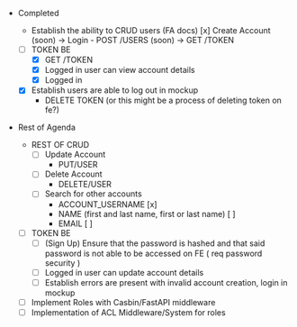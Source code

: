 - Completed
    - Establish the ability to CRUD users (FA docs)
        [x] Create Account (soon) -> Login
            - POST /USERS (soon) -> GET /TOKEN

    - [ ] TOKEN BE
        - [x] GET /TOKEN
        - [x] Logged in user can view account details
        - [x] Logged in
    - [x] Establish users are able to log out in mockup
        - DELETE TOKEN (or this might be a process of deleting token on fe?)

- Rest of Agenda
    - REST OF CRUD
        - [ ] Update Account
            - PUT/USER
        - [ ] Delete Account
            - DELETE/USER
        - [ ] Search for other accounts
            - ACCOUNT_USERNAME [x]
            - NAME (first and last name, first or last name) [ ]
            - EMAIL [ ]

    - [ ] TOKEN BE
        - [ ] (Sign Up) Ensure that the password is hashed and that said password is not able to be accessed on FE ( req password security )
        - [ ] Logged in user can update account details
        - [ ] Establish errors are present with invalid account creation, login in mockup

    - [ ] Implement Roles with Casbin/FastAPI middleware
    - [ ] Implementation of ACL Middleware/System for roles

